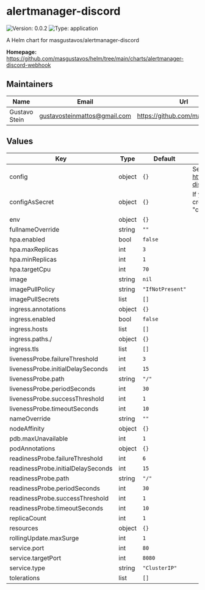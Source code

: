 # alertmanager-discord

![Version: 0.0.2](https://img.shields.io/badge/Version-0.0.2-informational?style=flat-square) ![Type: application](https://img.shields.io/badge/Type-application-informational?style=flat-square)

A Helm chart for masgustavos/alertmanager-discord

**Homepage:** <https://github.com/masgustavos/helm/tree/main/charts/alertmanager-discord-webhook>

## Maintainers

| Name | Email | Url |
| ---- | ------ | --- |
| Gustavo Stein | gustavosteinmattos@gmail.com | https://github.com/masgustavos |

## Values

| Key | Type | Default | Description |
|-----|------|---------|-------------|
| config | object | `{}` | See https://github.com/masgustavos/alertmanager-discord-/blob/master/config.example.yaml |
| configAsSecret | object | `{}` | If you don't want to expose your webhooks, create the config as a secret with the key "config" |
| env | object | `{}` |  |
| fullnameOverride | string | `""` |  |
| hpa.enabled | bool | `false` |  |
| hpa.maxReplicas | int | `3` |  |
| hpa.minReplicas | int | `1` |  |
| hpa.targetCpu | int | `70` |  |
| image | string | `nil` |  |
| imagePullPolicy | string | `"IfNotPresent"` |  |
| imagePullSecrets | list | `[]` |  |
| ingress.annotations | object | `{}` |  |
| ingress.enabled | bool | `false` |  |
| ingress.hosts | list | `[]` |  |
| ingress.paths./ | object | `{}` |  |
| ingress.tls | list | `[]` |  |
| livenessProbe.failureThreshold | int | `3` |  |
| livenessProbe.initialDelaySeconds | int | `15` |  |
| livenessProbe.path | string | `"/"` |  |
| livenessProbe.periodSeconds | int | `30` |  |
| livenessProbe.successThreshold | int | `1` |  |
| livenessProbe.timeoutSeconds | int | `10` |  |
| nameOverride | string | `""` |  |
| nodeAffinity | object | `{}` |  |
| pdb.maxUnavailable | int | `1` |  |
| podAnnotations | object | `{}` |  |
| readinessProbe.failureThreshold | int | `6` |  |
| readinessProbe.initialDelaySeconds | int | `15` |  |
| readinessProbe.path | string | `"/"` |  |
| readinessProbe.periodSeconds | int | `30` |  |
| readinessProbe.successThreshold | int | `1` |  |
| readinessProbe.timeoutSeconds | int | `10` |  |
| replicaCount | int | `1` |  |
| resources | object | `{}` |  |
| rollingUpdate.maxSurge | int | `1` |  |
| service.port | int | `80` |  |
| service.targetPort | int | `8080` |  |
| service.type | string | `"ClusterIP"` |  |
| tolerations | list | `[]` |  |

